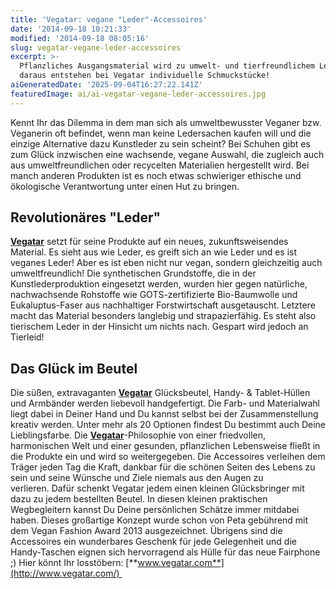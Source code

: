 ```yaml
---
title: 'Vegatar: vegane "Leder"-Accessoires'
date: '2014-09-18 10:21:33'
modified: '2014-09-18 08:05:16'
slug: vegatar-vegane-leder-accessoires
excerpt: >-
  Pflanzliches Ausgangsmaterial wird zu umwelt- und tierfreundlichem Leder und
  daraus entstehen bei Vegatar individuelle Schmuckstücke!
aiGeneratedDate: '2025-09-04T16:27:22.141Z'
featuredImage: ai/ai-vegatar-vegane-leder-accessoires.jpg
---
```


Kennt Ihr das Dilemma in dem man sich als umweltbewusster Veganer bzw. Veganerin oft befindet, wenn man keine Ledersachen kaufen will und die einzige Alternative dazu Kunstleder zu sein scheint? Bei Schuhen gibt es zum Glück inzwischen eine wachsende, vegane Auswahl, die zugleich auch aus umweltfreundlichen oder recycelten Materialien hergestellt wird. Bei manch anderen Produkten ist es noch etwas schwieriger ethische und ökologische Verantwortung unter einen Hut zu bringen.

## Revolutionäres "Leder"

**[Vegatar](http://www.vegatar.com/)** setzt für seine Produkte auf ein neues, zukunftsweisendes Material. Es sieht aus wie Leder, es greift sich an wie Leder und es ist veganes Leder! Aber es ist eben nicht nur vegan, sondern gleichzeitig auch umweltfreundlich! Die synthetischen Grundstoffe, die in der Kunstlederproduktion eingesetzt werden, wurden hier gegen natürliche, nachwachsende Rohstoffe wie GOTS-zertifizierte Bio-Baumwolle und Eukaluptus-Faser aus nachhaltiger Forstwirtschaft ausgetauscht. Letztere macht das Material besonders langlebig und strapazierfähig. Es steht also tierischem Leder in der Hinsicht um nichts nach. Gespart wird jedoch an Tierleid!

## Das Glück im Beutel

Die süßen, extravaganten [**Vegatar**](http://www.vegatar.com/) Glücksbeutel, Handy- & Tablet-Hüllen und Armbänder werden liebevoll handgefertigt. Die Farb- und Materialwahl liegt dabei in Deiner Hand und Du kannst selbst bei der Zusammenstellung kreativ werden. Unter mehr als 20 Optionen findest Du bestimmt auch Deine Lieblingsfarbe. Die [**Vegatar**](http://www.vegatar.com/)\-Philosophie von einer friedvollen, harmonischen Welt und einer gesunden, pflanzlichen Lebensweise fließt in die Produkte ein und wird so weitergegeben. Die Accessoires verleihen dem Träger jeden Tag die Kraft, dankbar für die schönen Seiten des Lebens zu sein und seine Wünsche und Ziele niemals aus den Augen zu verlieren. Dafür schenkt Vegatar jedem einen kleinen Glücksbringer mit dazu zu jedem bestellten Beutel. In diesen kleinen praktischen Wegbegleitern kannst Du Deine persönlichen Schätze immer mitdabei haben. Dieses großartige Konzept wurde schon von Peta gebührend mit dem Vegan Fashion Award 2013 ausgezeichnet. Übrigens sind die Accessoires ein wunderbares Geschenk für jede Gelegenheit und die Handy-Taschen eignen sich hervorragend als Hülle für das neue Fairphone ;) Hier könnt Ihr losstöbern: [**www.vegatar.com**](http://www.vegatar.com/)  [<!-- Image removed (no copyright): vegatar-vegane-accessoires.jpg -->](https://www.veganblatt.com/i/vegatar-vegane-accessoires.jpg)
